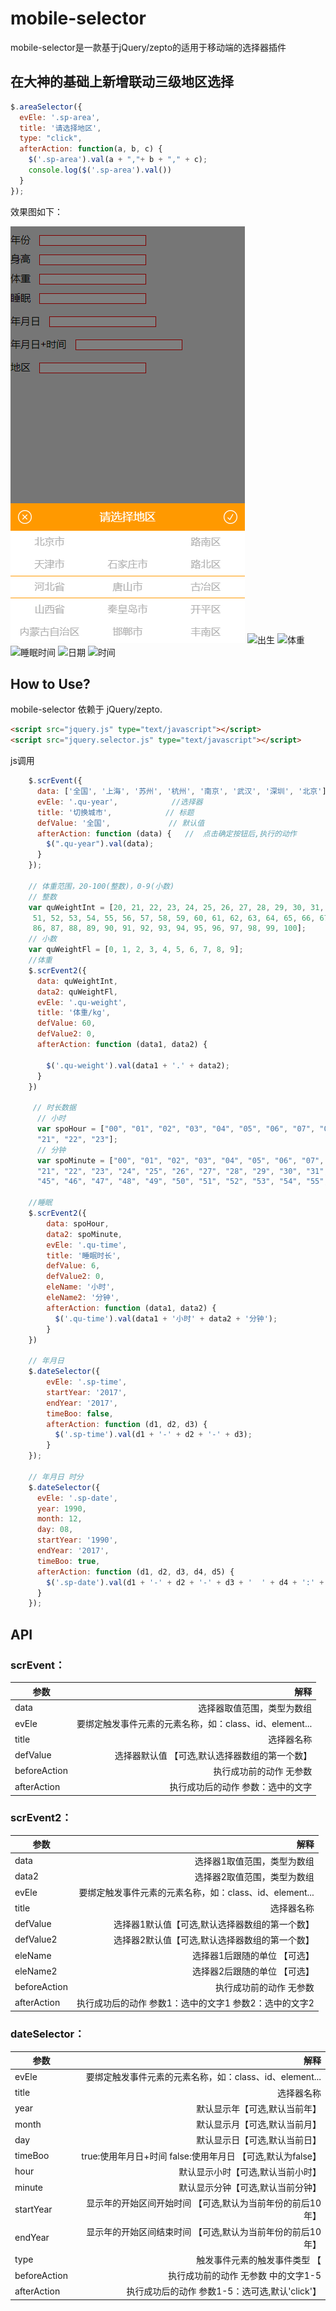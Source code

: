 # mobile-selector

mobile-selector是一款基于jQuery/zepto的适用于移动端的选择器插件

## 在大神的基础上新增联动三级地区选择

```javascript
$.areaSelector({
  evEle: '.sp-area',
  title: '请选择地区',
  type: "click",
  afterAction: function(a, b, c) {
    $('.sp-area').val(a + ","+ b + "," + c);
    console.log($('.sp-area').val())
  }
});

```

效果图如下：

![出生](./images/area.png)  ![出生](./images/1.gif)  ![体重](./images/2.gif) ![睡眠时间](./images/3.gif) ![日期](./images/time.png) ![时间](./images/date.png)

## How to Use?

mobile-selector 依赖于 jQuery/zepto. 

```html
<script src="jquery.js" type="text/javascript"></script>
<script src="jquery.selector.js" type="text/javascript"></script>
```

js调用

```js
    $.scrEvent({
      data: ['全国', '上海', '苏州', '杭州', '南京', '武汉', '深圳', '北京'],   //数据
      evEle: '.qu-year',            //选择器
      title: '切换城市',            // 标题
      defValue: '全国',             // 默认值
      afterAction: function (data) {   //  点击确定按钮后,执行的动作
        $(".qu-year").val(data);
      }
    });

    // 体重范围，20-100(整数)，0-9(小数)
    // 整数
    var quWeightInt = [20, 21, 22, 23, 24, 25, 26, 27, 28, 29, 30, 31, 32, 33, 34, 35, 36, 37, 38, 39, 40, 41, 42, 43, 44, 45, 46, 47, 48, 49, 50,
     51, 52, 53, 54, 55, 56, 57, 58, 59, 60, 61, 62, 63, 64, 65, 66, 67, 68, 69, 70, 71, 72, 73, 74, 75, 76, 77, 78, 79, 80, 81, 82, 83, 84, 85, 
     86, 87, 88, 89, 90, 91, 92, 93, 94, 95, 96, 97, 98, 99, 100];
    // 小数
    var quWeightFl = [0, 1, 2, 3, 4, 5, 6, 7, 8, 9];
    //体重
    $.scrEvent2({
      data: quWeightInt,
      data2: quWeightFl,
      evEle: '.qu-weight',
      title: '体重/kg',
      defValue: 60,
      defValue2: 0,
      afterAction: function (data1, data2) {

        $('.qu-weight').val(data1 + '.' + data2);
      }
    })

     // 时长数据
      // 小时
      var spoHour = ["00", "01", "02", "03", "04", "05", "06", "07", "08", "09", "10", "11", "12", "13", "14", "15", "16", "17", "18", "19", "20", 
      "21", "22", "23"];
      // 分钟
      var spoMinute = ["00", "01", "02", "03", "04", "05", "06", "07", "08", "09", "10", "11", "12", "13", "14", "15", "16", "17", "18", "19", "20",
      "21", "22", "23", "24", "25", "26", "27", "28", "29", "30", "31", "32", "33", "34", "35", "36", "37", "38", "39", "40", "41", "42", "43", "44",
      "45", "46", "47", "48", "49", "50", "51", "52", "53", "54", "55", "56", "57", "58", "59"];

    //睡眠
    $.scrEvent2({
        data: spoHour,
        data2: spoMinute,
        evEle: '.qu-time',
        title: '睡眠时长',
        defValue: 6,
        defValue2: 0,
        eleName: '小时',
        eleName2: '分钟',
        afterAction: function (data1, data2) {
          $('.qu-time').val(data1 + '小时' + data2 + '分钟');
        }
    })

    // 年月日
    $.dateSelector({
        evEle: '.sp-time',
        startYear: '2017',
        endYear: '2017',
        timeBoo: false,
        afterAction: function (d1, d2, d3) {
          $('.sp-time').val(d1 + '-' + d2 + '-' + d3);
        }
    });

    // 年月日 时分
    $.dateSelector({
      evEle: '.sp-date',
      year: 1990,
      month: 12,
      day: 08,
      startYear: '1990',
      endYear: '2017',
      timeBoo: true,
      afterAction: function (d1, d2, d3, d4, d5) {
        $('.sp-date').val(d1 + '-' + d2 + '-' + d3 + '  ' + d4 + ':' + d5);
      }
    });
```

## API

### scrEvent：

| 参数          | 解释                                                    |
| ------------- | -----:                                                  |
| data          | 选择器取值范围，类型为数组                              |
| evEle         | 要绑定触发事件元素的元素名称，如：class、id、element... |
| title         | 选择器名称                                              |
| defValue      | 选择器默认值    【可选,默认选择器数组的第一个数】       |
| beforeAction  | 执行成功前的动作   无参数                               |
| afterAction   | 执行成功后的动作   参数：选中的文字                     |


### scrEvent2：

| 参数          | 解释                                                       |
| ------------- | -----:                                                     |
| data          | 选择器1取值范围，类型为数组                                |
| data2         | 选择器2取值范围，类型为数组                                |
| evEle         | 要绑定触发事件元素的元素名称，如：class、id、element...    |
| title         | 选择器名称                                                 |
| defValue      | 选择器1默认值【可选,默认选择器数组的第一个数】             |
| defValue2     | 选择器2默认值【可选,默认选择器数组的第一个数】             |
| eleName       | 选择器1后跟随的单位        【可选】                        |
| eleName2      | 选择器2后跟随的单位            【可选】                    |
| beforeAction  | 执行成功前的动作   无参数                                  |
| afterAction   | 执行成功后的动作   参数1：选中的文字1   参数2：选中的文字2 |


### dateSelector：

| 参数          | 解释                                                        |
| ------------- | -----:                                                      |
| evEle         | 要绑定触发事件元素的元素名称，如：class、id、element...     |
| title         | 选择器名称                                                  |
| year          | 默认显示年【可选,默认当前年】                               |
| month         | 默认显示月【可选,默认当前月】                               |
| day           | 默认显示日【可选,默认当前日】                               |
| timeBoo       | true:使用年月日+时间 false:使用年月日  【可选,默认为false】 |
| hour          | 默认显示小时【可选,默认当前小时】                           |
| minute        | 默认显示分钟【可选,默认当前分钟】                           |
| startYear     | 显示年的开始区间开始时间 【可选,默认为当前年份的前后10年】  |
| endYear       | 显示年的开始区间结束时间 【可选,默认为当前年份的前后10年】  |
| type          | 触发事件元素的触发事件类型 【                               |
| beforeAction  | 执行成功前的动作   无参数    中的文字1-5                    |
| afterAction   | 执行成功后的动作   参数1-5：选可选,默认'click'】            |
